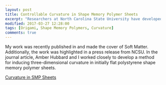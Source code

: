 ```yaml
---
layout: post
title: Controllable Curvature in Shape Memory Polymer Sheets
excerpt: "Researchers at North Carolina State University have developed a technique that uses light to get two-dimensional (2-D) plastic sheets to curve into three-dimensional (3-D) structures, such as spheres, tubes or bowls.."
modified: 2017-03-27 12:28:00
tags: [Origami, Shape Memory Polymers, Curvature]
comments: true
---
```


My work was recently published in and made the cover of Soft Matter. Additionally, the work was highlighted in a press release from NCSU. In the journal article, Amber Hubbard and I worked closely to develop a method for inducing three-dimensional curvature in initially flat polystyrene shape memory polymer sheets.

[Curvature in SMP Sheets](https://news.ncsu.edu/2017/03/plastics-curvature-2017/)
